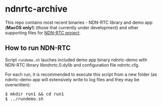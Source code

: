 ndnrtc-archive
==============
This repo contains most recent binaries - NDN-RTC library and demo app (**MacOS only!**) (those that currently under development) and other supporting files for [NDN-RTC project](https://github.com/remap/ndnrtc).

How to run NDN-RTC
---
Script `rundemo.sh` lauches included demo app binary ndnrtc-demo with NDN-RTC library libndnrtc.0.dylib and configuration file ndnrtc.cfg.

For each run, it is recommended to execute this script from a new folder (as ndnrtc-demo app will extensively write to log files and they may be overwritten):

<pre>
$ mkdir run1 && cd run1
$ ../rundemo.sh
</pre>

